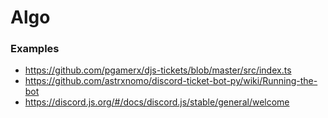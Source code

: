 # Algo

### Examples

* https://github.com/pgamerx/djs-tickets/blob/master/src/index.ts
* https://github.com/astrxnomo/discord-ticket-bot-py/wiki/Running-the-bot
* https://discord.js.org/#/docs/discord.js/stable/general/welcome
